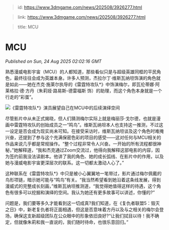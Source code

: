 > id: https://www.3dmgame.com/news/202508/3926277.html

> link: https://www.3dmgame.com/news/202508/3926277.html

> title: MCU

# MCU
_Published on Sun, 24 Aug 2025 02:02:16 GMT_

熟悉漫威电影宇宙（MCU）的人都知道，那些看似只是与超级英雄同框的平民角色，最终往往会成为英雄本身。许多人预测，杰拉尔丁·维斯瓦纳坦饰演的角色就是如此——她在杰克·施莱尔执导的《雷霆特攻队\*》中饰演梅尔，即瓦伦蒂娜·阿莱格拉·德·方丹（朱莉娅·路易斯-德雷福斯 饰）的助理，而这个角色本身就是一个行走的“彩蛋”。

![《雷霆特攻队*》演员展望自己在MCU中的后续演绎空间](https://img.3dmgame.com/uploads/images/news/20250824/1755999929_443635.jpg)

尽管影片中从未正式揭晓，但人们猜测梅尔实际上就是梅丽莎·戈尔德，也就是漫画中雷霆特攻队的创始成员之一“鸣鸟”。维斯瓦纳坦本人也支持这一推测，不过这一设定是否会成为现实尚未可知。在接受采访时，维斯瓦纳坦谈及这个角色时难掩兴奋，还提到了参与这个充满保密色彩的项目的感受——这对任何与MCU相关的作品来说几乎都是常规操作。“整个过程非常令人兴奋。一开始的所有流程都很神秘，”她解释道，“我和杰克通过Zoom交流过，他得向我解释这部电影的内容，因为签约前我没法读剧本。他讲了我的角色、她的成长弧线、在影片中的作用，以及她与漫威电影宇宙更深层次的联系。这一切都太激动人心了。”

这种联系在《雷霆特攻队\*》中只是被小心翼翼地一笔带过，影片通过梅尔佩戴的鸟形项链，暗示她可能与“鸣鸟”有关。“我当然希望看到她沿着这条线发展，得到漫威式的完整成长刻画，”维斯瓦纳坦推测道，“我觉得她值得这样的待遇，这个角色有很多可以挖掘和演绎的空间。我认为她还有更多故事可以讲述，你懂的?”

问题是，我们要等多久才能看到这一切成真?我们知道，在《复仇者联盟5：毁灭之日》中，新老复仇者将正面相遇，但这是否意味着方丹以及与之相关的梅尔会登场，确保这支新超级团队在公众眼中的形象依旧良好?“让我们拭目以待！我不确定，但就像朱莉和我一直说的，我们随时待命，也很乐意回归。”
